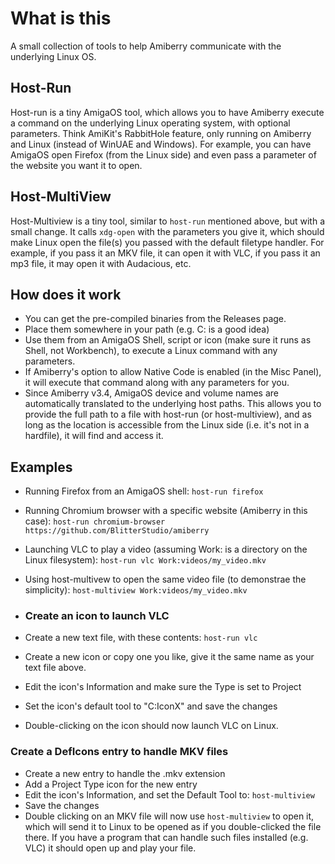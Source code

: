 # What is this

A small collection of tools to help Amiberry communicate with the underlying Linux OS.

## Host-Run

Host-run is a tiny AmigaOS tool, which allows you to have Amiberry execute a command on the underlying Linux operating system, with optional parameters. Think AmiKit's RabbitHole feature, only running on Amiberry and Linux (instead of WinUAE and Windows).
For example, you can have AmigaOS open Firefox (from the Linux side) and even pass a parameter of the website you want it to open.

## Host-MultiView

Host-Multiview is a tiny tool, similar to `host-run` mentioned above, but with a small change.
It calls `xdg-open` with the parameters you give it, which should make Linux open the file(s) you passed with the default filetype handler. For example, if you pass it an MKV file, it can open it with VLC, if you pass it an mp3 file, it may open it with Audacious, etc.

## How does it work

* You can get the pre-compiled binaries from the Releases page.
* Place them somewhere in your path (e.g. C: is a good idea)
* Use them from an AmigaOS Shell, script or icon (make sure it runs as Shell, not Workbench), to execute a Linux command with any parameters.
* If Amiberry's option to allow Native Code is enabled (in the Misc Panel), it will execute that command along with any parameters for you.
* Since Amiberry v3.4, AmigaOS device and volume names are automatically translated to the underlying host paths. This allows you to provide the full path to a file with host-run (or host-multiview), and as long as the location is accessible from the Linux side (i.e. it's not in a hardfile), it will find and access it.

## Examples

* Running Firefox from an AmigaOS shell: `host-run firefox`
* Running Chromium browser with a specific website (Amiberry in this case): `host-run chromium-browser https://github.com/BlitterStudio/amiberry`
* Launching VLC to play a video (assuming Work: is a directory on the Linux filesystem): `host-run vlc Work:videos/my_video.mkv`
* Using host-multivew to open the same video file (to demonstrae the simplicity): `host-multiview Work:videos/my_video.mkv`

* ### Create an icon to launch VLC

* Create a new text file, with these contents: `host-run vlc`
* Create a new icon or copy one you like, give it the same name as your text file above.
* Edit the icon's Information and make sure the Type is set to Project
* Set the icon's default tool to "C:IconX" and save the changes
* Double-clicking on the icon should now launch VLC on Linux.

### Create a DefIcons entry to handle MKV files

* Create a new entry to handle the .mkv extension
* Add a Project Type icon for the new entry
* Edit the icon's Information, and set the Default Tool to: `host-multiview`
* Save the changes
* Double clicking on an MKV file will now use `host-multiview` to open it, which will send it to Linux to be opened as if you double-clicked the file there. If you have a program that can handle such files installed (e.g. VLC) it should open up and play your file.
